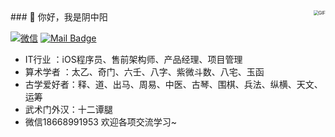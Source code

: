 <img align="right" alt="GIF" src="https://media.giphy.com/media/iIqmM5tTjmpOB9mpbn/giphy.gif" style="zoom:50%;" />
### 👋 你好，我是阴中阳

[![微信](https://img.shields.io/badge/微信-18668991953-red.svg "微信")](https://jq.qq.com/?_wv=1027&k=58Ypj9z "微信")
[![Mail Badge](https://img.shields.io/badge/-zhao95@outlook.com-c14438?style=flat&logo=Gmail&logoColor=white&link=mailto:zhao95@outlook.com)](mailto:zhao95@outlook.com)

- IT行业 ：iOS程序员、售前架构师、产品经理、项目管理
- 算术学者 ：太乙、奇门、六壬、八字、紫微斗数、八宅、玉函
- 古学爱好者：释、道、出马、周易、中医、古琴、围棋、兵法、纵横、天文、运筹
- 武术门外汉：十二谭腿
- 微信18668991953  欢迎各项交流学习~

